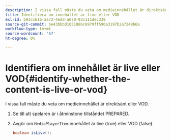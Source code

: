 ```yaml
---
description: I vissa fall måste du veta om medieinnehållet är direktsänt eller VOD.
title: Identifiera om innehållet är live eller VOD
exl-id: b93cc61b-aa72-4edd-a070-93c111dec339
source-git-commit: be43bbbd1051886c8979ff590a3197b2a7249b6a
workflow-type: tm+mt
source-wordcount: '67'
ht-degree: 0%

---
```


# Identifiera om innehållet är live eller VOD{#identify-whether-the-content-is-live-or-vod}

I vissa fall måste du veta om medieinnehållet är direktsänt eller VOD.

1. Se till att spelaren är i åtminstone tillståndet PREPARED.
1. Avgör om `MediaPlayerItem` innehållet är live (true) eller VOD (false).

   ```java
   boolean isLive();
   ```
